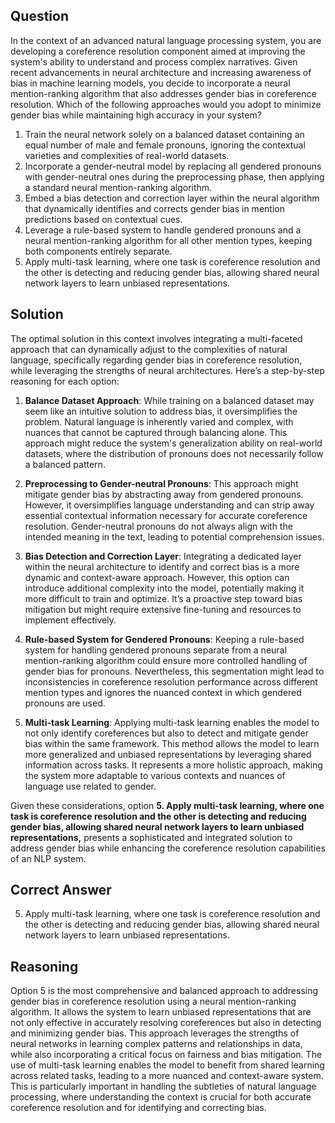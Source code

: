 ## Question

In the context of an advanced natural language processing system, you are developing a coreference resolution component aimed at improving the system's ability to understand and process complex narratives. Given recent advancements in neural architecture and increasing awareness of bias in machine learning models, you decide to incorporate a neural mention-ranking algorithm that also addresses gender bias in coreference resolution. Which of the following approaches would you adopt to minimize gender bias while maintaining high accuracy in your system?

1. Train the neural network solely on a balanced dataset containing an equal number of male and female pronouns, ignoring the contextual varieties and complexities of real-world datasets.
2. Incorporate a gender-neutral model by replacing all gendered pronouns with gender-neutral ones during the preprocessing phase, then applying a standard neural mention-ranking algorithm.
3. Embed a bias detection and correction layer within the neural algorithm that dynamically identifies and corrects gender bias in mention predictions based on contextual cues.
4. Leverage a rule-based system to handle gendered pronouns and a neural mention-ranking algorithm for all other mention types, keeping both components entirely separate.
5. Apply multi-task learning, where one task is coreference resolution and the other is detecting and reducing gender bias, allowing shared neural network layers to learn unbiased representations.

## Solution

The optimal solution in this context involves integrating a multi-faceted approach that can dynamically adjust to the complexities of natural language, specifically regarding gender bias in coreference resolution, while leveraging the strengths of neural architectures. Here’s a step-by-step reasoning for each option:

1. **Balance Dataset Approach**: While training on a balanced dataset may seem like an intuitive solution to address bias, it oversimplifies the problem. Natural language is inherently varied and complex, with nuances that cannot be captured through balancing alone. This approach might reduce the system's generalization ability on real-world datasets, where the distribution of pronouns does not necessarily follow a balanced pattern.

2. **Preprocessing to Gender-neutral Pronouns**: This approach might mitigate gender bias by abstracting away from gendered pronouns. However, it oversimplifies language understanding and can strip away essential contextual information necessary for accurate coreference resolution. Gender-neutral pronouns do not always align with the intended meaning in the text, leading to potential comprehension issues.

3. **Bias Detection and Correction Layer**: Integrating a dedicated layer within the neural architecture to identify and correct bias is a more dynamic and context-aware approach. However, this option can introduce additional complexity into the model, potentially making it more difficult to train and optimize. It’s a proactive step toward bias mitigation but might require extensive fine-tuning and resources to implement effectively.

4. **Rule-based System for Gendered Pronouns**: Keeping a rule-based system for handling gendered pronouns separate from a neural mention-ranking algorithm could ensure more controlled handling of gender bias for pronouns. Nevertheless, this segmentation might lead to inconsistencies in coreference resolution performance across different mention types and ignores the nuanced context in which gendered pronouns are used.

5. **Multi-task Learning**: Applying multi-task learning enables the model to not only identify coreferences but also to detect and mitigate gender bias within the same framework. This method allows the model to learn more generalized and unbiased representations by leveraging shared information across tasks. It represents a more holistic approach, making the system more adaptable to various contexts and nuances of language use related to gender.

Given these considerations, option **5. Apply multi-task learning, where one task is coreference resolution and the other is detecting and reducing gender bias, allowing shared neural network layers to learn unbiased representations,** presents a sophisticated and integrated solution to address gender bias while enhancing the coreference resolution capabilities of an NLP system.

## Correct Answer

5. Apply multi-task learning, where one task is coreference resolution and the other is detecting and reducing gender bias, allowing shared neural network layers to learn unbiased representations.

## Reasoning

Option 5 is the most comprehensive and balanced approach to addressing gender bias in coreference resolution using a neural mention-ranking algorithm. It allows the system to learn unbiased representations that are not only effective in accurately resolving coreferences but also in detecting and minimizing gender bias. This approach leverages the strengths of neural networks in learning complex patterns and relationships in data, while also incorporating a critical focus on fairness and bias mitigation. The use of multi-task learning enables the model to benefit from shared learning across related tasks, leading to a more nuanced and context-aware system. This is particularly important in handling the subtleties of natural language processing, where understanding the context is crucial for both accurate coreference resolution and for identifying and correcting bias.